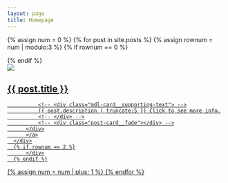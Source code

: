 ```yaml
---
layout: page
title: Homepage
---
```

<div class="container">

 {% assign num = 0 %}
  {% for post in site.posts %}
      {% assign rownum = num | modulo:3 %}
      {% if rownum == 0 %}
          <div class="row text-center">
      {% endif %}
      <div class="col-lg-4 col-lg-offset-0 col-md-4 col-md-offset-0 col-sm-4 col-sm-offset-0 col-xs-10 col-xs-offset-1 post-block">
          <a href="{{ post.url | prepend: site.baseurl }}">
          <div class="post-card">
              <img src="./assets/images/{{ post.image }}"/>
              <!-- <div class="mdl-card__title"> -->
              <h2>{{ post.title }}</h2>
              <!-- </div> -->

              <!-- <div class="mdl-card__supporting-text"> -->
              {{ post.description | truncate:5 }} Click to see more info.
              <!-- </div> -->
              <!-- <div class="post-card__fade"></div> -->
          </div>
          </a>
      </div>
      {% if rownum == 2 %}
          </div>
      {% endif %}
  {% assign num = num | plus: 1 %}
  {% endfor %}
</div>
</div>
